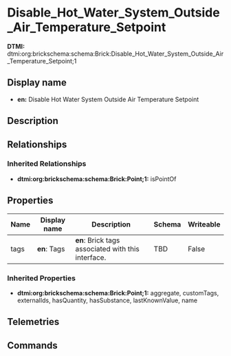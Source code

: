 # Disable_Hot_Water_System_Outside_Air_Temperature_Setpoint
**DTMI:** dtmi:org:brickschema:schema:Brick:Disable_Hot_Water_System_Outside_Air_Temperature_Setpoint;1
## Display name
- **en:** Disable Hot Water System Outside Air Temperature Setpoint
## Description
## Relationships
### Inherited Relationships
* **dtmi:org:brickschema:schema:Brick:Point;1:** isPointOf
## Properties
|Name|Display name|Description|Schema|Writeable|
|-|-|-|-|-|
|tags|**en**: Tags|**en**: Brick tags associated with this interface.|TBD|False
### Inherited Properties
* **dtmi:org:brickschema:schema:Brick:Point;1:** aggregate, customTags, externalIds, hasQuantity, hasSubstance, lastKnownValue, name
## Telemetries
## Commands
